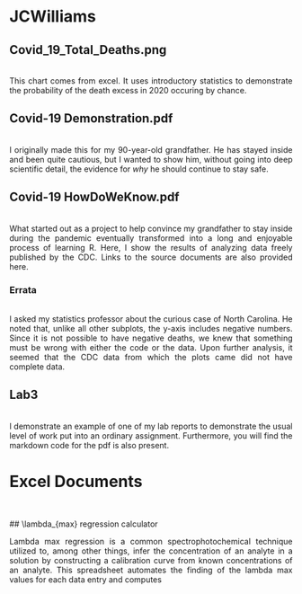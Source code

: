 # JCWilliams
## Covid_19_Total_Deaths.png
<p align="justify"> 
<br>This chart comes from excel. It uses introductory statistics to demonstrate the probability of the death excess in 2020 occuring by chance.
</p>

## Covid-19 Demonstration.pdf 
<p align="justify"> 
<br>I originally made this for my 90-year-old grandfather. He has stayed inside and been quite cautious, but I wanted to show him, without going into deep scientific detail, the evidence for <i>why</i> he should continue to stay safe. 
</p> 


## Covid-19 HowDoWeKnow.pdf 
<p align="justify"> 
<br>What started out as a project to help convince my grandfather to stay inside during the pandemic eventually transformed into a long and enjoyable process of learning R. Here, I show the results of analyzing data freely published by the CDC. Links to the source documents are also provided here.
</p> 

### Errata
<p align="justify"> 
<br>I asked my statistics professor about the curious case of North Carolina. He noted that, unlike all other subplots, the y-axis includes negative numbers. Since it is not possible to have negative deaths, we knew that something must be wrong with either the code or the data. Upon further analysis, it seemed that the CDC data from which the plots came did not have complete data.
</p>

## Lab3
<p align="justify"> 
<br>I demonstrate an example of one of my lab reports to demonstrate the usual level of work put into an ordinary assignment. Furthermore, you will find the markdown code for the pdf is also present.
</p>

# Excel Documents
<p align="justify"> 
<br>
</p>
## \lambda_{max} regression calculator
<p align="justify"> 
Lambda max regression is a common spectrophotochemical technique utilized to, among other things, infer the concentration of an analyte in a solution by constructing a calibration curve from known concentrations of an analyte. This spreadsheet automates the finding of the lambda max values for each data entry and computes 
<br>
</p>



